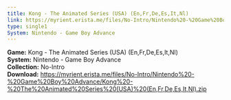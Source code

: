 ```yaml
---
title: Kong - The Animated Series (USA) (En,Fr,De,Es,It,Nl)
link: https://myrient.erista.me/files/No-Intro/Nintendo%20-%20Game%20Boy%20Advance/Kong%20-%20The%20Animated%20Series%20(USA)%20(En,Fr,De,Es,It,Nl).zip
type: single1
System: Nintendo - Game Boy Advance
---
```

<b>Game:</b> Kong - The Animated Series (USA) (En,Fr,De,Es,It,Nl)<br>
<b>System:</b> Nintendo - Game Boy Advance<br>
<b>Collection:</b> No-Intro<br>
<b>Download:</b> https://myrient.erista.me/files/No-Intro/Nintendo%20-%20Game%20Boy%20Advance/Kong%20-%20The%20Animated%20Series%20(USA)%20(En,Fr,De,Es,It,Nl).zip